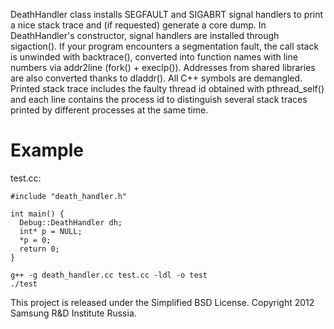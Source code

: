 DeathHandler class installs SEGFAULT and SIGABRT signal handlers to print
a nice stack trace and (if requested) generate a core dump.
In DeathHandler's constructor, signal handlers
are installed through sigaction(). If your program encounters a segmentation
fault, the call stack is unwinded with backtrace(), converted into
function names with line numbers via addr2line (fork() + execlp()).
Addresses from shared libraries are also converted thanks to dladdr().
All C++ symbols are demangled. Printed stack trace includes the faulty
thread id obtained with pthread_self() and each line contains the process
id to distinguish several stack traces printed by different processes at
the same time.

Example
=======

test.cc:
~~~~{.cc}
#include "death_handler.h"

int main() {
  Debug::DeathHandler dh;
  int* p = NULL;
  *p = 0;
  return 0;
}
~~~~

~~~~{.sh}
g++ -g death_handler.cc test.cc -ldl -o test
./test
~~~~

This project is released under the Simplified BSD License.
Copyright 2012 Samsung R&D Institute Russia.
